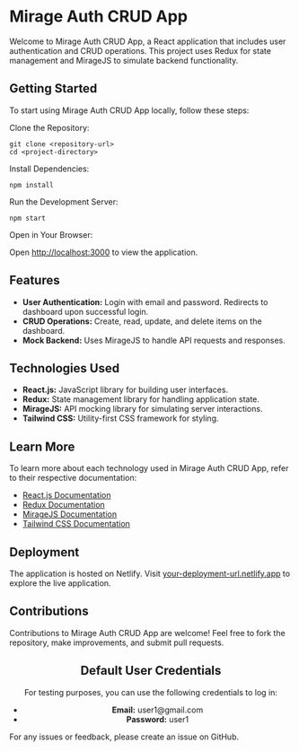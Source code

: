 <h1>Mirage Auth CRUD App</h1>
<p>Welcome to Mirage Auth CRUD App, a React application that includes user authentication and CRUD operations. This project uses Redux for state management and MirageJS to simulate backend functionality.</p>
<h2>Getting Started</h2>
<p>To start using Mirage Auth CRUD App locally, follow these steps:</p>
<p>Clone the Repository:</p>
<pre><code>git clone &lt;repository-url&gt;
cd &lt;project-directory&gt;
</code></pre>
<p>Install Dependencies:</p>
<pre><code>npm install
</code></pre>
<p>Run the Development Server:</p>
<pre><code>npm start
</code></pre>
<p>Open in Your Browser:</p>
<p>Open <a href="http://localhost:3000">http://localhost:3000</a> to view the application.</p>
<h2>Features</h2>
<ul>
  <li><strong>User Authentication:</strong> Login with email and password. Redirects to dashboard upon successful login.</li>
  <li><strong>CRUD Operations:</strong> Create, read, update, and delete items on the dashboard.</li>
  <li><strong>Mock Backend:</strong> Uses MirageJS to handle API requests and responses.</li>
</ul>
<h2>Technologies Used</h2>
<ul>
  <li><strong>React.js:</strong> JavaScript library for building user interfaces.</li>
  <li><strong>Redux:</strong> State management library for handling application state.</li>
  <li><strong>MirageJS:</strong> API mocking library for simulating server interactions.</li>
  <li><strong>Tailwind CSS:</strong> Utility-first CSS framework for styling.</li>
</ul>
<h2>Learn More</h2>
<p>To learn more about each technology used in Mirage Auth CRUD App, refer to their respective documentation:</p>
<ul>
  <li><a href="https://reactjs.org/docs/getting-started.html">React.js Documentation</a></li>
  <li><a href="https://redux.js.org/introduction/getting-started">Redux Documentation</a></li>
  <li><a href="https://miragejs.com/docs/getting-started/introduction">MirageJS Documentation</a></li>
  <li><a href="https://tailwindcss.com/docs">Tailwind CSS Documentation</a></li>
</ul>
<h2>Deployment</h2>
<p>The application is hosted on Netlify. Visit <a href="https://auth-crud-app.netlify.app/">your-deployment-url.netlify.app</a> to explore the live application.</p>
<h2>Contributions</h2>
<p>Contributions to Mirage Auth CRUD App are welcome! Feel free to fork the repository, make improvements, and submit pull requests.</p>
<h2 style="text-align: center;">Default User Credentials</h2>
<p style="text-align: center;">For testing purposes, you can use the following credentials to log in:</p>
<ul style="text-align: center;">
  <li><strong>Email:</strong> user1@gmail.com</li>
  <li><strong>Password:</strong> user1</li>
</ul>
<p>For any issues or feedback, please create an issue on GitHub.</p>
